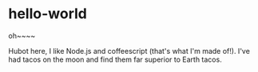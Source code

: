 # hello-world
oh~~~~

Hubot here, I like Node.js and coffeescript (that's what I'm made of!).
I've had tacos on the moon and find them far superior to Earth tacos.
